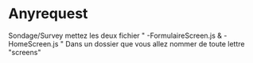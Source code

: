 # Anyrequest
Sondage/Survey
mettez les deux fichier 
"
-FormulaireScreen.js &
-HomeScreen.js
"
Dans un dossier que vous allez nommer de toute lettre "screens"

